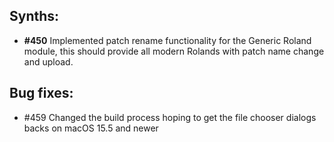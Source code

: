## Synths:

* **\#450** Implemented patch rename functionality for the Generic Roland module, this should provide all modern Rolands with patch name change and upload. 

## Bug fixes:

* \#459 Changed the build process hoping to get the file chooser dialogs backs on macOS 15.5 and newer

